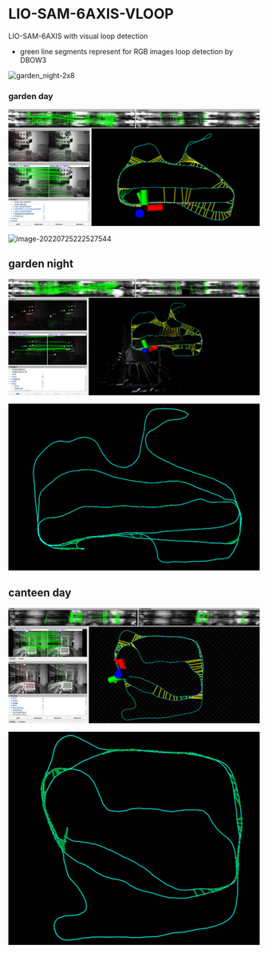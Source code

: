 # LIO-SAM-6AXIS-VLOOP
LIO-SAM-6AXIS with visual loop detection

- green line segments represent for RGB images loop detection by DBOW3

![garden_night-2x8](README/garden_night-2x8.gif)

### garden day

![image-20220725204001534](README/image-20220725204001534.png)

![image-20220725222527544](README/image-20220725222527544.png)

## garden night

![image-20220725205049056](README/image-20220725205049056.png)

![image-20220725205302743](README/image-20220725205302743.png)

## canteen day

![image (3)](README/image%20(3).png)

![image (2)](README/image%20(2).png)



